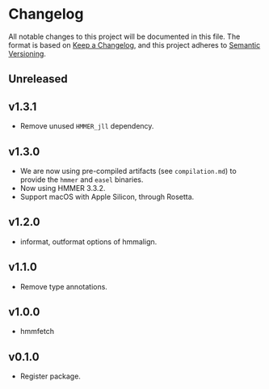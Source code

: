 # Changelog

All notable changes to this project will be documented in this file. The format is based on [Keep a Changelog](https://keepachangelog.com/en/1.0.0/), and this project adheres to [Semantic Versioning](https://semver.org/spec/v2.0.0.html).

## Unreleased

## v1.3.1

- Remove unused `HMMER_jll` dependency.

## v1.3.0

- We are now using pre-compiled artifacts (see `compilation.md`) to provide the `hmmer` and `easel` binaries.
- Now using HMMER 3.3.2.
- Support macOS with Apple Silicon, through Rosetta.

## v1.2.0

- informat, outformat options of hmmalign.

## v1.1.0

- Remove type annotations.

## v1.0.0

- hmmfetch

## v0.1.0

- Register package.